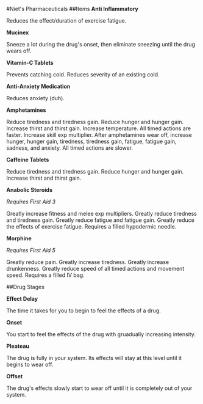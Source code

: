 #Niet's Pharmaceuticals
##Items
**Anti Inflammatory**

Reduces the effect/duration of exercise fatigue.

**Mucinex**

Sneeze a lot during the drug's onset, then eliminate sneezing until the drug wears off.

**Vitamin-C Tablets**

Prevents catching cold. Reduces severity of an existing cold.

**Anti-Anxiety Medication**

Reduces anxiety (duh).

**Amphetamines**

Reduce tiredness and tiredness gain. Reduce hunger and hunger gain. Increase thirst and thirst gain. Increase temperature. All timed actions are faster. Increase skill exp multiplier. After amphetamines wear off, increase hunger, hunger gain, tiredness, tiredness gain, fatigue, fatigue gain, sadness, and anxiety. All timed actions are slower.

**Caffeine Tablets**

Reduce tiredness and tiredness gain. Reduce hunger and hunger gain. Increase thirst and thirst gain.

**Anabolic Steroids**

_Requires First Aid 3_

Greatly increase fitness and melee exp multipliers. Greatly reduce tiredness and tiredness gain. Greatly reduce fatigue and fatigue gain. Greatly reduce the effects of exercise fatigue. Requires a filled hypodermic needle.

**Morphine**

_Requires First Aid 5_

Greatly reduce pain. Greatly increase tiredness. Greatly increase drunkenness. Greatly reduce speed of all timed actions and movement speed. Requires a filled IV bag.

##Drug Stages

**Effect Delay**

The time it takes for you to begin to feel the effects of a drug.

**Onset**

You start to feel the effects of the drug with gruadually increasing intensity.

**Pleateau**

The drug is fully in your system. Its effects will stay at this level until it begins to wear off.

**Offset**

The drug's effects slowly start to wear off until it is completely out of your system.

